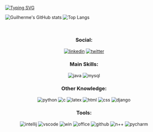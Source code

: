 [![Typing SVG](https://readme-typing-svg.demolab.com?font=lemon+milk&pause=1000&color=79CD18&width=435&lines=Hi!+My+name+is+Guilherme+Ramalho;I'm+30+years+old;I'm+from+Londrina%2FPR+Brazil;I'm+a+Back-end+developer)](https://git.io/typing-svg)

![Guilherme's GitHub stats](https://github-readme-stats.vercel.app/api?username=guilhermepereiraramalho&show_icons=true&theme=merko)
![Top Langs](https://github-readme-stats.vercel.app/api/top-langs/?username=guilhermepereiraramalho&theme=merko)

<div align = "center" style = "display: inline_block"><br/>
<h3>Social:</h3>
<a href = "https://www.linkedin.com/in/guilherme-ramalho-499972160/">
<img align = "Center" alt= "linkedin" src = "https://img.shields.io/badge/LinkedIn-0077B5?style=for-the-badge&logo=linkedin&logoColor=white"/></a>
<a href = "https://twitter.com/CanalAdamastor">
<img align = "Center" alt= "twitter" src = "https://img.shields.io/badge/Twitter-1DA1F2?style=for-the-badge&logo=twitter&logoColor=white"/></a>
<h3>Main Skills:</h3>
  <img align = "Center" alt= "java" src = "https://img.shields.io/badge/Java-ED8B00?style=for-the-badge&logo=openjdk&logoColor=white"/>
  <img align = "Center" alt= "mysql" src = "https://img.shields.io/badge/MySQL-00000F?style=for-the-badge&logo=mysql&logoColor=white"/>
<h3>Other Knowledge:</h3>
  <img align = "Center" alt= "python" src = "https://img.shields.io/badge/Python-3776AB?style=for-the-badge&logo=python&logoColor=white"/>
  <img align = "Center" alt= "c" src = "https://img.shields.io/badge/C-00599C?style=for-the-badge&logo=c&logoColor=white"/>
  <img align = "Center" alt= "latex" src = "https://camo.githubusercontent.com/e464c1da94fa62c15f6a6dc83e36ad97f7310551a4c4f0aa8d1d6a49a89cbe07/68747470733a2f2f696d672e736869656c64732e696f2f62616467652f6c617465782d2532333030383038302e7376673f7374796c653d666f722d7468652d6261646765266c6f676f3d6c61746578266c6f676f436f6c6f723d7768697465"/>
  <img align = "Center" alt= "html" src = "https://img.shields.io/badge/HTML5-E34F26?style=for-the-badge&logo=html5&logoColor=white"/>
  <img align = "Center" alt= "css" src = "https://img.shields.io/badge/CSS3-1572B6?style=for-the-badge&logo=css3&logoColor=white"/>
  <img align = "Center" alt= "django" src = "https://img.shields.io/badge/Django-092E20?style=for-the-badge&logo=django&logoColor=white">
  
<h3>Tools:</h3>
  <img align = "Center" alt= "intellij" src = "https://img.shields.io/badge/IntelliJ_IDEA-000000.svg?style=for-the-badge&logo=intellij-idea&logoColor=white"/>
  <img align = "Center" alt= "vscode" src = "https://img.shields.io/badge/Visual_Studio_Code-0078D4?style=for-the-badge&logo=visual%20studio%20code&logoColor=white"/>
  <img align = "Center" alt= "win" src = "https://img.shields.io/badge/Windows-0078D6?style=for-the-badge&logo=windows&logoColor=white"/>
  <img align = "Center" alt= "office" src = "https://img.shields.io/badge/Microsoft_Office-D83B01?style=for-the-badge&logo=microsoft-office&logoColor=white"/>
  <img align = "Center" alt= "github" src = "https://camo.githubusercontent.com/f6d50128cb007f85916b7a899da5d94f654dce35a37331c8d28573aef46f4274/68747470733a2f2f696d672e736869656c64732e696f2f62616467652f6769746875622d2532333132313031312e7376673f7374796c653d666f722d7468652d6261646765266c6f676f3d676974687562266c6f676f436f6c6f723d7768697465"/>
    <img align = "Center" alt= "n++" src = "https://img.shields.io/badge/Notepad++-90E59A.svg?style=for-the-badge&logo=notepad%2B%2B&logoColor=black"/>
    <img align = "Center" alt= "pycharm" src = "https://img.shields.io/badge/PyCharm-000000.svg?&style=for-the-badge&logo=PyCharm&logoColor=white"/>
</div>
